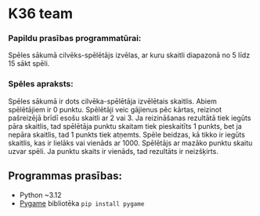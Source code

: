 # K36 team

### Papildu prasības programmatūrai:
Spēles sākumā cilvēks-spēlētājs izvēlas, ar kuru skaitli diapazonā no 5 līdz 15 sākt spēli. 

### Spēles apraksts:
Spēles sākumā ir dots cilvēka-spēlētāja izvēlētais skaitlis.
Abiem spēlētājiem ir 0 punktu. Spēlētāji veic gājienus pēc kārtas, reizinot pašreizējā brīdī esošu skaitli ar 2 vai 3.
Ja reizināšanas rezultātā tiek iegūts pāra skaitlis, tad spēlētāja punktu skaitam tiek pieskaitīts 1 punkts, bet ja nepāra skaitlis, tad 1 punkts tiek atņemts.
Spēle beidzas, kā tikko ir iegūts skaitlis, kas ir lielāks vai vienāds ar 1000. Spēlētājs ar mazāko punktu skaitu uzvar spēli.
Ja punktu skaits ir vienāds, tad rezultāts ir neizšķirts. 

## Programmas prasības:
- Python ~3.12
- [Pygame](https://pypi.org/project/pygame/) bibliotēka
`pip install pygame`